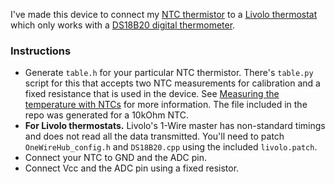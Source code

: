 I've made this device to connect my [NTC thermistor](https://en.wikipedia.org/wiki/Thermistor#NTC) to a [Livolo thermostat](https://www.livolo.eu/c-4632899/livolo-thermostat/) which only works with a [DS18B20 digital thermometer](https://www.maximintegrated.com/en/products/sensors/DS18B20.html).

### Instructions

- Generate `table.h` for your particular NTC thermistor. There's `table.py` script for this that accepts two NTC measurements for calibration and a fixed resistance that is used in the device. See [Measuring the temperature with NTCs](http://www.giangrandi.ch/electronics/ntc/ntc.shtml) for more information. The file included in the repo was generated for a 10kOhm NTC.
- **For Livolo thermostats.** Livolo's 1-Wire master has non-standard timings and does not read all the data transmitted. You'll need to patch `OneWireHub_config.h` and `DS18B20.cpp` using the included `livolo.patch`.
- Connect your NTC to GND and the ADC pin.
- Connect Vcc and the ADC pin using a fixed resistor.
